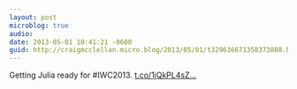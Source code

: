 ```yaml
---
layout: post
microblog: true
audio: 
date: 2013-05-01 10:41:21 -0600
guid: http://craigmcclellan.micro.blog/2013/05/01/t329636671358373888.html
---
```

Getting Julia ready for #IWC2013. [t.co/1jQkPL4sZ...](https://t.co/1jQkPL4sZ0)
